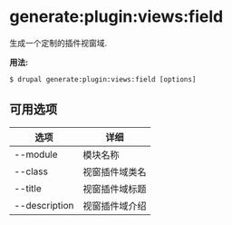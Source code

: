# generate:plugin:views:field
生成一个定制的插件视窗域.

**用法:**
```
$ drupal generate:plugin:views:field [options] 
```

## 可用选项
选项 | 详细
-------|-------------
--module | 模块名称
--class | 视窗插件域类名
--title | 视窗插件域标题
--description | 视窗插件域介绍
